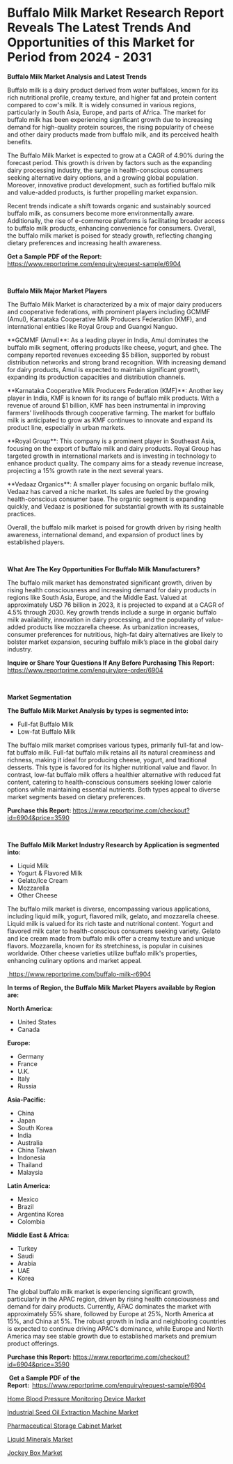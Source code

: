 <p><h1>Buffalo Milk Market Research Report Reveals The Latest Trends And Opportunities of this Market for Period from 2024 - 2031</h1></p><p><strong>Buffalo Milk Market Analysis and Latest Trends</strong></p>
<p><p>Buffalo milk is a dairy product derived from water buffaloes, known for its rich nutritional profile, creamy texture, and higher fat and protein content compared to cow's milk. It is widely consumed in various regions, particularly in South Asia, Europe, and parts of Africa. The market for buffalo milk has been experiencing significant growth due to increasing demand for high-quality protein sources, the rising popularity of cheese and other dairy products made from buffalo milk, and its perceived health benefits.</p><p>The Buffalo Milk Market is expected to grow at a CAGR of 4.90% during the forecast period. This growth is driven by factors such as the expanding dairy processing industry, the surge in health-conscious consumers seeking alternative dairy options, and a growing global population. Moreover, innovative product development, such as fortified buffalo milk and value-added products, is further propelling market expansion.</p><p>Recent trends indicate a shift towards organic and sustainably sourced buffalo milk, as consumers become more environmentally aware. Additionally, the rise of e-commerce platforms is facilitating broader access to buffalo milk products, enhancing convenience for consumers. Overall, the buffalo milk market is poised for steady growth, reflecting changing dietary preferences and increasing health awareness.</p></p>
<p><strong>Get a Sample PDF of the Report:&nbsp;</strong> <a href="https://www.reportprime.com/enquiry/request-sample/6904">https://www.reportprime.com/enquiry/request-sample/6904</a></p>
<p>&nbsp;</p>
<p><strong>Buffalo Milk Major Market Players</strong></p>
<p><p>The Buffalo Milk Market is characterized by a mix of major dairy producers and cooperative federations, with prominent players including GCMMF (Amul), Karnataka Cooperative Milk Producers Federation (KMF), and international entities like Royal Group and Guangxi Nanguo.</p><p>**GCMMF (Amul)**: As a leading player in India, Amul dominates the buffalo milk segment, offering products like cheese, yogurt, and ghee. The company reported revenues exceeding $5 billion, supported by robust distribution networks and strong brand recognition. With increasing demand for dairy products, Amul is expected to maintain significant growth, expanding its production capacities and distribution channels.</p><p>**Karnataka Cooperative Milk Producers Federation (KMF)**: Another key player in India, KMF is known for its range of buffalo milk products. With a revenue of around $1 billion, KMF has been instrumental in improving farmers' livelihoods through cooperative farming. The market for buffalo milk is anticipated to grow as KMF continues to innovate and expand its product line, especially in urban markets.</p><p>**Royal Group**: This company is a prominent player in Southeast Asia, focusing on the export of buffalo milk and dairy products. Royal Group has targeted growth in international markets and is investing in technology to enhance product quality. The company aims for a steady revenue increase, projecting a 15% growth rate in the next several years.</p><p>**Vedaaz Organics**: A smaller player focusing on organic buffalo milk, Vedaaz has carved a niche market. Its sales are fueled by the growing health-conscious consumer base. The organic segment is expanding quickly, and Vedaaz is positioned for substantial growth with its sustainable practices.</p><p>Overall, the buffalo milk market is poised for growth driven by rising health awareness, international demand, and expansion of product lines by established players.</p></p>
<p>&nbsp;</p>
<p><strong>What Are The Key Opportunities For Buffalo Milk Manufacturers?</strong></p>
<p><p>The buffalo milk market has demonstrated significant growth, driven by rising health consciousness and increasing demand for dairy products in regions like South Asia, Europe, and the Middle East. Valued at approximately USD 76 billion in 2023, it is projected to expand at a CAGR of 4.5% through 2030. Key growth trends include a surge in organic buffalo milk availability, innovation in dairy processing, and the popularity of value-added products like mozzarella cheese. As urbanization increases, consumer preferences for nutritious, high-fat dairy alternatives are likely to bolster market expansion, securing buffalo milk’s place in the global dairy industry.</p></p>
<p><strong>Inquire or Share Your Questions If Any Before Purchasing This Report:</strong> <a href="https://www.reportprime.com/enquiry/pre-order/6904">https://www.reportprime.com/enquiry/pre-order/6904</a></p>
<p>&nbsp;</p>
<p><strong>Market Segmentation</strong></p>
<p><strong>The Buffalo Milk Market Analysis by types is segmented into:</strong></p>
<p><ul><li>Full-fat Buffalo Milk</li><li>Low-fat Buffalo Milk</li></ul></p>
<p><p>The buffalo milk market comprises various types, primarily full-fat and low-fat buffalo milk. Full-fat buffalo milk retains all its natural creaminess and richness, making it ideal for producing cheese, yogurt, and traditional desserts. This type is favored for its higher nutritional value and flavor. In contrast, low-fat buffalo milk offers a healthier alternative with reduced fat content, catering to health-conscious consumers seeking lower calorie options while maintaining essential nutrients. Both types appeal to diverse market segments based on dietary preferences.</p></p>
<p><strong>Purchase this Report:&nbsp;</strong><a href="https://www.reportprime.com/checkout?id=6904&price=3590">https://www.reportprime.com/checkout?id=6904&price=3590</a></p>
<p>&nbsp;</p>
<p><strong>The Buffalo Milk Market Industry Research by Application is segmented into:</strong></p>
<p><ul><li>Liquid Milk</li><li>Yogurt & Flavored Milk</li><li>Gelato/Ice Cream</li><li>Mozzarella</li><li>Other Cheese</li></ul></p>
<p><p>The buffalo milk market is diverse, encompassing various applications, including liquid milk, yogurt, flavored milk, gelato, and mozzarella cheese. Liquid milk is valued for its rich taste and nutritional content. Yogurt and flavored milk cater to health-conscious consumers seeking variety. Gelato and ice cream made from buffalo milk offer a creamy texture and unique flavors. Mozzarella, known for its stretchiness, is popular in cuisines worldwide. Other cheese varieties utilize buffalo milk's properties, enhancing culinary options and market appeal.</p></p>
<p><a href="https://www.reportprime.com/buffalo-milk-r6904">&nbsp;https://www.reportprime.com/buffalo-milk-r6904</a></p>
<p><strong>In terms of Region, the Buffalo Milk Market Players available by Region are:</strong></p>
<p>
    <p> <strong> North America: </strong>
        <ul>
            <li>United States</li>
            <li>Canada</li>
        </ul>
        </p> 
    <p> <strong> Europe: </strong>
        <ul>
            <li>Germany</li>
            <li>France</li>
            <li>U.K.</li>
            <li>Italy</li>
            <li>Russia</li>
        </ul>
        </p> 
    <p> <strong> Asia-Pacific: </strong>
        <ul>
            <li>China</li>
            <li>Japan</li>
            <li>South Korea</li>
            <li>India</li>
            <li>Australia</li>
            <li>China Taiwan</li>
            <li>Indonesia</li>
            <li>Thailand</li>
            <li>Malaysia</li>
        </ul>
        </p> 
    <p> <strong> Latin America: </strong>
        <ul>
            <li>Mexico</li>
            <li>Brazil</li>
            <li>Argentina Korea</li>
            <li>Colombia</li>
        </ul>
        </p> 
    <p> <strong> Middle East & Africa: </strong>
        <ul>
            <li>Turkey</li>
            <li>Saudi</li>
            <li>Arabia</li>
            <li>UAE</li>
            <li>Korea</li>
        </ul>
    </p>
    </p>
<p><p>The global buffalo milk market is experiencing significant growth, particularly in the APAC region, driven by rising health consciousness and demand for dairy products. Currently, APAC dominates the market with approximately 55% share, followed by Europe at 25%, North America at 15%, and China at 5%. The robust growth in India and neighboring countries is expected to continue driving APAC's dominance, while Europe and North America may see stable growth due to established markets and premium product offerings.</p></p>
<p><strong>Purchase this Report: </strong><a href="https://www.reportprime.com/checkout?id=6904&price=3590">https://www.reportprime.com/checkout?id=6904&price=3590</a></p>
<p>&nbsp;<strong>Get a Sample PDF of the Report:&nbsp;&nbsp;</strong><a href="https://www.reportprime.com/enquiry/request-sample/6904">https://www.reportprime.com/enquiry/request-sample/6904</a></p>
<p><strong></strong></p>
<p><p><a href="https://medium.com/@nyahmertz1973/analyzing-home-blood-pressure-monitoring-device-market-dynamics-and-growth-drivers-and-forecasted-40d105a39e06">Home Blood Pressure Monitoring Device Market</a></p><p><a href="https://issuu.com/reportprime-2/docs/industrial-seed-oil-extraction-mach_8beae33db11df6">Industrial Seed Oil Extraction Machine Market</a></p><p><a href="https://medium.com/@elisamohr1927/global-pharmaceutical-storage-cabinet-market-focus-on-application-end-use-industry-type-f5256c4394f9">Pharmaceutical Storage Cabinet Market</a></p><p><a href="https://www.linkedin.com/pulse/liquid-minerals-market-research-report-exploring-size-3ixuc?trackingId=5QNv9JJsT6yTpv%2F35VIh1w%3D%3D">Liquid Minerals Market</a></p><p><a href="https://issuu.com/reportprime-2/docs/jockey-box-market-size-2030.pptx_c28e2e34b22ef8">Jockey Box Market</a></p></p>